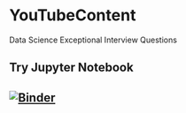 # YouTubeContent
Data Science Exceptional Interview Questions 
## Try Jupyter Notebook
## [![Binder](https://mybinder.org/badge_logo.svg)](https://mybinder.org/v2/gh/CodeWithCosmo/CodeWithCosmo/master)
